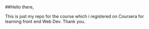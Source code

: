 ##Hello there,

This is just my repo for the course which i registered on Coursera for learning front end Web Dev.
Thank you.

